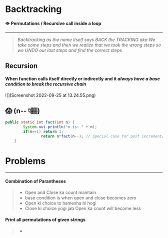 # **Backtracking**

👁 **Permutations / Recursive call inside a loop**

---

> *Backtracking as the name itself says BACK the TRACKING aka We take some steps and then we realize that we took the wrong steps so we UNDO our last steps and find the correct steps*

## Recursion

#### When function calls itself directly or indirectly and it *always have a base condition to break the recursive chain*

![](Screenshot 2022-09-25 at 13.24.55.png)

## 😱 (n-- 👇🏽)

```java
public static int fact(int n) {
        System.out.println("n is: " + n);
        if(n==1) return 1;
				return n*fact(n--); // Special case for post increment/decrement where it will not change if applied to same variable - https://www.geeksforgeeks.org/pre-increment-and-post-increment-in-c/
    }
```

# **Problems**

---

#### Combination of Parantheses

> - Open and Close ka count maintain
> - base condition is when open and close becomes zero
> - Open ki choice to hamesha hi hogi
> - Close ki choice yogi jab Open ka count will become less

#### Print all permutations of given strings

> - 
